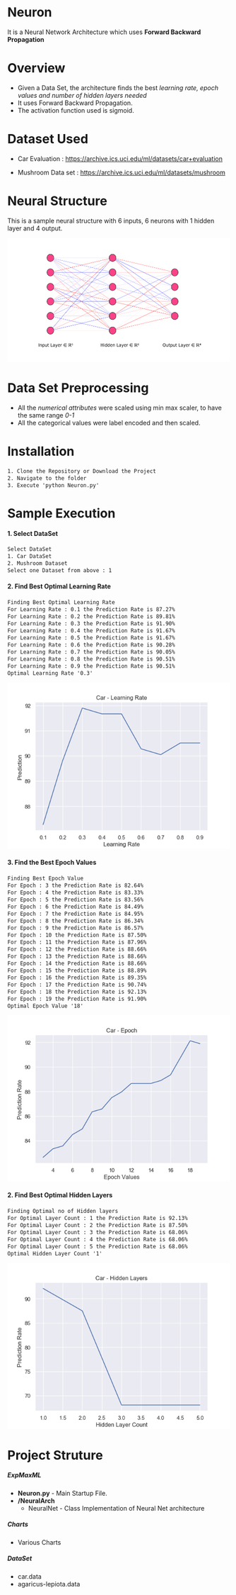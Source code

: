 # Neuron

It is a Neural Network Architecture which uses **Forward Backward Propagation**


# Overview

  - Given a Data Set, the architecture finds the best *learning rate, epoch values and number of hidden layers needed*
  - It uses Forward Backward Propagation.
  - The activation function used is sigmoid.

# Dataset Used
- Car Evaluation : https://archive.ics.uci.edu/ml/datasets/car+evaluation

- Mushroom Data set : https://archive.ics.uci.edu/ml/datasets/mushroom


# Neural Structure
This is a sample neural structure with 6 inputs, 6 neurons with 1 hidden layer and 4 output.

![](https://raw.githubusercontent.com/nareshkumar66675/Neuron/master/Charts/NNViz.png)

# Data Set Preprocessing

- All the *numerical attributes* were scaled using min max scaler, to have the same range *0-1*
- All the categorical values were label encoded and then scaled.

# Installation
```
1. Clone the Repository or Download the Project
2. Navigate to the folder
3. Execute 'python Neuron.py'
```


# Sample Execution

#### 1. Select DataSet
```
Select DataSet
1. Car DataSet
2. Mushroom Dataset
Select one Dataset from above : 1
```
#### 2. Find Best Optimal Learning Rate
```
Finding Best Optimal Learning Rate
For Learning Rate : 0.1 the Prediction Rate is 87.27%
For Learning Rate : 0.2 the Prediction Rate is 89.81%
For Learning Rate : 0.3 the Prediction Rate is 91.90%
For Learning Rate : 0.4 the Prediction Rate is 91.67%
For Learning Rate : 0.5 the Prediction Rate is 91.67%
For Learning Rate : 0.6 the Prediction Rate is 90.28%
For Learning Rate : 0.7 the Prediction Rate is 90.05%
For Learning Rate : 0.8 the Prediction Rate is 90.51%
For Learning Rate : 0.9 the Prediction Rate is 90.51%
Optimal Learning Rate '0.3'
```
![CarLearningRate](https://raw.githubusercontent.com/nareshkumar66675/Neuron/master/Charts/CarLearningRate.png "CarLearningRate") 
#### 3. Find the Best Epoch Values
```
Finding Best Epoch Value
For Epoch : 3 the Prediction Rate is 82.64%
For Epoch : 4 the Prediction Rate is 83.33%
For Epoch : 5 the Prediction Rate is 83.56%
For Epoch : 6 the Prediction Rate is 84.49%
For Epoch : 7 the Prediction Rate is 84.95%
For Epoch : 8 the Prediction Rate is 86.34%
For Epoch : 9 the Prediction Rate is 86.57%
For Epoch : 10 the Prediction Rate is 87.50%
For Epoch : 11 the Prediction Rate is 87.96%
For Epoch : 12 the Prediction Rate is 88.66%
For Epoch : 13 the Prediction Rate is 88.66%
For Epoch : 14 the Prediction Rate is 88.66%
For Epoch : 15 the Prediction Rate is 88.89%
For Epoch : 16 the Prediction Rate is 89.35%
For Epoch : 17 the Prediction Rate is 90.74%
For Epoch : 18 the Prediction Rate is 92.13%
For Epoch : 19 the Prediction Rate is 91.90%
Optimal Epoch Value '18'
```
![EpochRate](https://raw.githubusercontent.com/nareshkumar66675/Neuron/master/Charts/CarEpoch.png "EpochRate") 

#### 2. Find Best Optimal Hidden Layers
```
Finding Optimal no of Hidden layers
For Optimal Layer Count : 1 the Prediction Rate is 92.13%
For Optimal Layer Count : 2 the Prediction Rate is 87.50%
For Optimal Layer Count : 3 the Prediction Rate is 68.06%
For Optimal Layer Count : 4 the Prediction Rate is 68.06%
For Optimal Layer Count : 5 the Prediction Rate is 68.06%
Optimal Hidden Layer Count '1'
```
![CarHiddenLayer](https://raw.githubusercontent.com/nareshkumar66675/Neuron/master/Charts/CarHiddenLayer.png "CarHiddenLayer") 


# Project Struture
##### ExpMaxML
- **Neuron.py** - Main Startup File.
- **/NeuralArch**
    - NeuralNet - Class Implementation of Neural Net architecture
##### Charts
- Various Charts
##### DataSet
- car.data
- agaricus-lepiota.data


  

